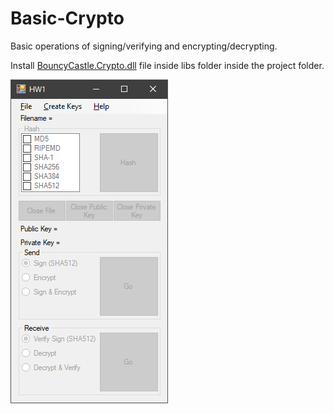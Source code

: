 # Basic-Crypto
Basic operations of signing/verifying and encrypting/decrypting.

Install [BouncyCastle.Crypto.dll](https://www.bouncycastle.org/) file inside libs folder inside the project folder.

![UI Preview](https://raw.githubusercontent.com/Fethbita/Basic-Crypto/master/img/ui.png)
